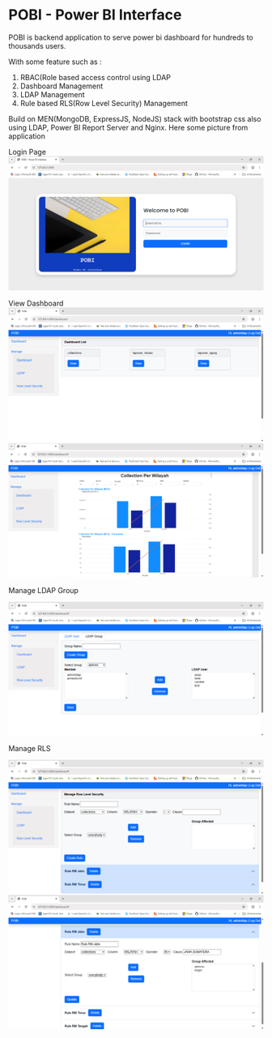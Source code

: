 # POBI - Power BI Interface

POBI is backend application to serve power bi dashboard for hundreds to thousands users.

With some feature such as :
1. RBAC(Role based access control using LDAP
2. Dashboard Management
3. LDAP Management
4. Rule based RLS(Row Level Security) Management

Build on MEN(MongoDB, ExpressJS, NodeJS) stack with bootstrap css also using LDAP, Power BI Report Server and Nginx.
Here some picture from application

Login Page
![login_page](https://github.com/renosuprastiyo/pobi-powerbi-userinterface/blob/main/resources/login_page.png)

View Dashboard
![dashboard_page](https://github.com/renosuprastiyo/pobi-powerbi-userinterface/blob/main/resources/dashboard_page.png)
![view_dashboard](https://github.com/renosuprastiyo/pobi-powerbi-userinterface/blob/main/resources/view_dashboard.png)

Manage LDAP Group

![manage_ldap_group](https://github.com/renosuprastiyo/pobi-powerbi-userinterface/blob/main/resources/manage_ldap_group.png)

Manage RLS

![manage_rls](https://github.com/renosuprastiyo/pobi-powerbi-userinterface/blob/main/resources/manage_rls.png)
![manage_rls_view](https://github.com/renosuprastiyo/pobi-powerbi-userinterface/blob/main/resources/manage_rls_view.png)
